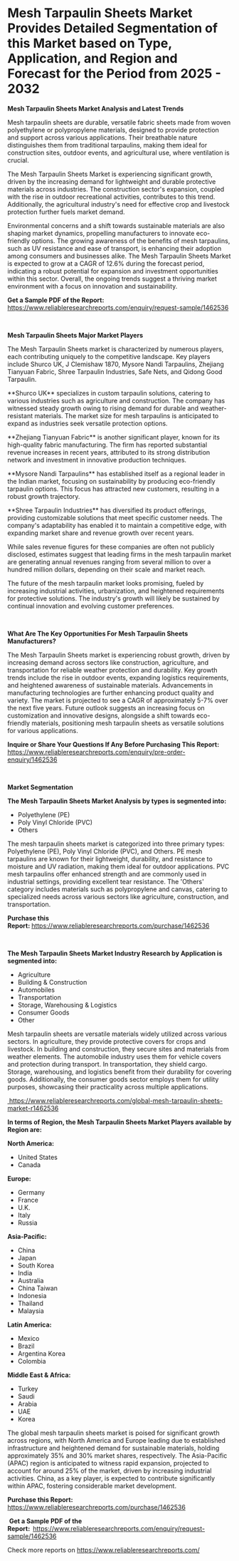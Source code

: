 <p><h1>Mesh Tarpaulin Sheets Market Provides Detailed Segmentation of this Market based on Type, Application, and Region and Forecast for the Period from 2025 - 2032</h1></p><p><strong>Mesh Tarpaulin Sheets Market Analysis and Latest Trends</strong></p>
<p><p>Mesh tarpaulin sheets are durable, versatile fabric sheets made from woven polyethylene or polypropylene materials, designed to provide protection and support across various applications. Their breathable nature distinguishes them from traditional tarpaulins, making them ideal for construction sites, outdoor events, and agricultural use, where ventilation is crucial.</p><p>The Mesh Tarpaulin Sheets Market is experiencing significant growth, driven by the increasing demand for lightweight and durable protective materials across industries. The construction sector's expansion, coupled with the rise in outdoor recreational activities, contributes to this trend. Additionally, the agricultural industry's need for effective crop and livestock protection further fuels market demand.</p><p>Environmental concerns and a shift towards sustainable materials are also shaping market dynamics, propelling manufacturers to innovate eco-friendly options. The growing awareness of the benefits of mesh tarpaulins, such as UV resistance and ease of transport, is enhancing their adoption among consumers and businesses alike. The Mesh Tarpaulin Sheets Market is expected to grow at a CAGR of 12.6% during the forecast period, indicating a robust potential for expansion and investment opportunities within this sector. Overall, the ongoing trends suggest a thriving market environment with a focus on innovation and sustainability.</p></p>
<p><strong>Get a Sample PDF of the Report:&nbsp;</strong> <a href="https://www.reliableresearchreports.com/enquiry/request-sample/1462536?utm_campaign=2139&utm_medium=2&utm_source=Github&utm_content=ia&utm_term=03022025&utm_id=mesh-tarpaulin-sheets">https://www.reliableresearchreports.com/enquiry/request-sample/1462536</a></p>
<p>&nbsp;</p>
<p><strong>Mesh Tarpaulin Sheets Major Market Players</strong></p>
<p><p>The Mesh Tarpaulin Sheets market is characterized by numerous players, each contributing uniquely to the competitive landscape. Key players include Shurco UK, J Clemishaw 1870, Mysore Nandi Tarpaulins, Zhejiang Tianyuan Fabric, Shree Tarpaulin Industries, Safe Nets, and Qidong Good Tarpaulin.</p><p>**Shurco UK** specializes in custom tarpaulin solutions, catering to various industries such as agriculture and construction. The company has witnessed steady growth owing to rising demand for durable and weather-resistant materials. The market size for mesh tarpaulins is anticipated to expand as industries seek versatile protection options.</p><p>**Zhejiang Tianyuan Fabric** is another significant player, known for its high-quality fabric manufacturing. The firm has reported substantial revenue increases in recent years, attributed to its strong distribution network and investment in innovative production techniques. </p><p>**Mysore Nandi Tarpaulins** has established itself as a regional leader in the Indian market, focusing on sustainability by producing eco-friendly tarpaulin options. This focus has attracted new customers, resulting in a robust growth trajectory.</p><p>**Shree Tarpaulin Industries** has diversified its product offerings, providing customizable solutions that meet specific customer needs. The company's adaptability has enabled it to maintain a competitive edge, with expanding market share and revenue growth over recent years.</p><p>While sales revenue figures for these companies are often not publicly disclosed, estimates suggest that leading firms in the mesh tarpaulin market are generating annual revenues ranging from several million to over a hundred million dollars, depending on their scale and market reach.</p><p>The future of the mesh tarpaulin market looks promising, fueled by increasing industrial activities, urbanization, and heightened requirements for protective solutions. The industry's growth will likely be sustained by continual innovation and evolving customer preferences.</p></p>
<p>&nbsp;</p>
<p><strong>What Are The Key Opportunities For Mesh Tarpaulin Sheets Manufacturers?</strong></p>
<p><p>The Mesh Tarpaulin Sheets market is experiencing robust growth, driven by increasing demand across sectors like construction, agriculture, and transportation for reliable weather protection and durability. Key growth trends include the rise in outdoor events, expanding logistics requirements, and heightened awareness of sustainable materials. Advancements in manufacturing technologies are further enhancing product quality and variety. The market is projected to see a CAGR of approximately 5-7% over the next five years. Future outlook suggests an increasing focus on customization and innovative designs, alongside a shift towards eco-friendly materials, positioning mesh tarpaulin sheets as versatile solutions for various applications.</p></p>
<p><strong>Inquire or Share Your Questions If Any Before Purchasing This Report:</strong> <a href="https://www.reliableresearchreports.com/enquiry/pre-order-enquiry/1462536?utm_campaign=2139&utm_medium=2&utm_source=Github&utm_content=ia&utm_term=03022025&utm_id=mesh-tarpaulin-sheets">https://www.reliableresearchreports.com/enquiry/pre-order-enquiry/1462536</a></p>
<p>&nbsp;</p>
<p><strong>Market Segmentation</strong></p>
<p><strong>The Mesh Tarpaulin Sheets Market Analysis by types is segmented into:</strong></p>
<p><ul><li>Polyethylene (PE)</li><li>Poly Vinyl Chloride (PVC)</li><li>Others</li></ul></p>
<p><p>The mesh tarpaulin sheets market is categorized into three primary types: Polyethylene (PE), Poly Vinyl Chloride (PVC), and Others. PE mesh tarpaulins are known for their lightweight, durability, and resistance to moisture and UV radiation, making them ideal for outdoor applications. PVC mesh tarpaulins offer enhanced strength and are commonly used in industrial settings, providing excellent tear resistance. The 'Others' category includes materials such as polypropylene and canvas, catering to specialized needs across various sectors like agriculture, construction, and transportation.</p></p>
<p><strong>Purchase this Report:&nbsp;</strong><a href="https://www.reliableresearchreports.com/purchase/1462536?utm_campaign=2139&utm_medium=2&utm_source=Github&utm_content=ia&utm_term=03022025&utm_id=mesh-tarpaulin-sheets">https://www.reliableresearchreports.com/purchase/1462536</a></p>
<p>&nbsp;</p>
<p><strong>The Mesh Tarpaulin Sheets Market Industry Research by Application is segmented into:</strong></p>
<p><ul><li>Agriculture</li><li>Building & Construction</li><li>Automobiles</li><li>Transportation</li><li>Storage, Warehousing & Logistics</li><li>Consumer Goods</li><li>Other</li></ul></p>
<p><p>Mesh tarpaulin sheets are versatile materials widely utilized across various sectors. In agriculture, they provide protective covers for crops and livestock. In building and construction, they secure sites and materials from weather elements. The automobile industry uses them for vehicle covers and protection during transport. In transportation, they shield cargo. Storage, warehousing, and logistics benefit from their durability for covering goods. Additionally, the consumer goods sector employs them for utility purposes, showcasing their practicality across multiple applications.</p></p>
<p><a href="https://www.reliableresearchreports.com/global-mesh-tarpaulin-sheets-market-r1462536?utm_campaign=2139&utm_medium=2&utm_source=Github&utm_content=ia&utm_term=03022025&utm_id=mesh-tarpaulin-sheets">&nbsp;https://www.reliableresearchreports.com/global-mesh-tarpaulin-sheets-market-r1462536</a></p>
<p><strong>In terms of Region, the Mesh Tarpaulin Sheets Market Players available by Region are:</strong></p>
<p>
    <p> <strong> North America: </strong>
        <ul>
            <li>United States</li>
            <li>Canada</li>
        </ul>
        </p> 
    <p> <strong> Europe: </strong>
        <ul>
            <li>Germany</li>
            <li>France</li>
            <li>U.K.</li>
            <li>Italy</li>
            <li>Russia</li>
        </ul>
        </p> 
    <p> <strong> Asia-Pacific: </strong>
        <ul>
            <li>China</li>
            <li>Japan</li>
            <li>South Korea</li>
            <li>India</li>
            <li>Australia</li>
            <li>China Taiwan</li>
            <li>Indonesia</li>
            <li>Thailand</li>
            <li>Malaysia</li>
        </ul>
        </p> 
    <p> <strong> Latin America: </strong>
        <ul>
            <li>Mexico</li>
            <li>Brazil</li>
            <li>Argentina Korea</li>
            <li>Colombia</li>
        </ul>
        </p> 
    <p> <strong> Middle East & Africa: </strong>
        <ul>
            <li>Turkey</li>
            <li>Saudi</li>
            <li>Arabia</li>
            <li>UAE</li>
            <li>Korea</li>
        </ul>
    </p>
    </p>
<p><p>The global mesh tarpaulin sheets market is poised for significant growth across regions, with North America and Europe leading due to established infrastructure and heightened demand for sustainable materials, holding approximately 35% and 30% market shares, respectively. The Asia-Pacific (APAC) region is anticipated to witness rapid expansion, projected to account for around 25% of the market, driven by increasing industrial activities. China, as a key player, is expected to contribute significantly within APAC, fostering considerable market development.</p></p>
<p><strong>Purchase this Report: </strong><a href="https://www.reliableresearchreports.com/purchase/1462536?utm_campaign=2139&utm_medium=2&utm_source=Github&utm_content=ia&utm_term=03022025&utm_id=mesh-tarpaulin-sheets">https://www.reliableresearchreports.com/purchase/1462536</a></p>
<p>&nbsp;<strong>Get a Sample PDF of the Report:&nbsp;&nbsp;</strong><a href="https://www.reliableresearchreports.com/enquiry/request-sample/1462536?utm_campaign=2139&utm_medium=2&utm_source=Github&utm_content=ia&utm_term=03022025&utm_id=mesh-tarpaulin-sheets">https://www.reliableresearchreports.com/enquiry/request-sample/1462536</a></p>
<p><strong></strong></p>
<p>Check more reports on <a href="https://www.reliableresearchreports.com/?utm_campaign=2139&utm_medium=2&utm_source=Github&utm_content=ia&utm_term=03022025&utm_id=mesh-tarpaulin-sheets">https://www.reliableresearchreports.com/</a></p>